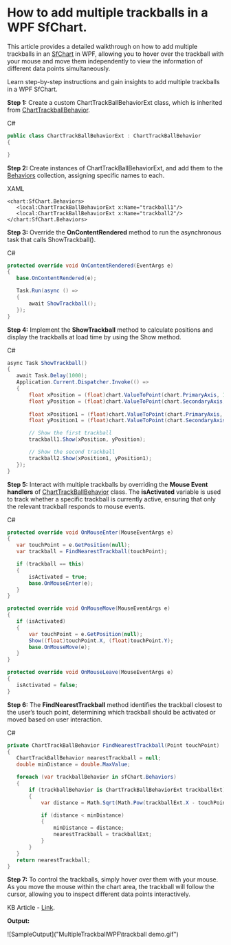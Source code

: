 # How to add multiple trackballs in a WPF SfChart.
This article provides a detailed walkthrough on how to add multiple trackballs in an [SfChart](https://help.syncfusion.com/wpf/charts/getting-started) in WPF, allowing you to hover over the trackball with your mouse and move them independently to view the information of different data points simultaneously.

Learn step-by-step instructions and gain insights to add multiple trackballs in a WPF SfChart.

**Step 1:** Create a custom ChartTrackBallBehaviorExt class, which is inherited from [ChartTrackballBehavior](https://help.syncfusion.com/cr/wpf/Syncfusion.UI.Xaml.Charts.ChartTrackBallBehavior.html#).

C#

 ```csharp
public class ChartTrackBallBehaviorExt : ChartTrackBallBehavior
{

} 
 ```

**Step 2:** Create instances of ChartTrackBallBehaviorExt, and add them to the [Behaviors](https://help.syncfusion.com/cr/wpf/Syncfusion.UI.Xaml.Charts.SfChart.html#Syncfusion_UI_Xaml_Charts_SfChart_Behaviors) collection, assigning specific names to each.

XAML

 ```XAML
<chart:SfChart.Behaviors>
    <local:ChartTrackBallBehaviorExt x:Name="trackball1"/>
    <local:ChartTrackBallBehaviorExt x:Name="trackball2"/>
</chart:SfChart.Behaviors> 
 ```

**Step 3:** Override the **OnContentRendered** method to run the asynchronous task that calls ShowTrackball().

C#

 ```csharp
protected override void OnContentRendered(EventArgs e)
{
    base.OnContentRendered(e);

    Task.Run(async () =>
    {
        await ShowTrackball();
    });
} 
 ```

**Step 4:** Implement the **ShowTrackball** method to calculate positions and display the trackballs at load time by using the Show method.

C#

 ```csharp
async Task ShowTrackball()
{
    await Task.Delay(1000);
    Application.Current.Dispatcher.Invoke(() =>
    {
        float xPosition = (float)chart.ValueToPoint(chart.PrimaryAxis, 1);
        float yPosition = (float)chart.ValueToPoint(chart.SecondaryAxis, 169);
        
        float xPosition1 = (float)chart.ValueToPoint(chart.PrimaryAxis, 6);
        float yPosition1 = (float)chart.ValueToPoint(chart.SecondaryAxis, 170);

        // Show the first trackball
        trackball1.Show(xPosition, yPosition);

        // Show the second trackball
        trackball2.Show(xPosition1, yPosition1);
    });
} 
 ```

**Step 5:** Interact with multiple trackballs by overriding the **Mouse Event handlers** of [ChartTrackBallBehavior](https://help.syncfusion.com/cr/wpf/Syncfusion.UI.Xaml.Charts.ChartTrackBallBehavior.html) class. The **isActivated** variable is used to track whether a specific trackball is currently active, ensuring that only the relevant trackball responds to mouse events.

C#
 
 ```csharp
protected override void OnMouseEnter(MouseEventArgs e)
{
    var touchPoint = e.GetPosition(null);
    var trackball = FindNearestTrackball(touchPoint);  

    if (trackball == this)
    {
        isActivated = true;
        base.OnMouseEnter(e);
    }
}

protected override void OnMouseMove(MouseEventArgs e)
{
    if (isActivated)
    {
        var touchPoint = e.GetPosition(null);
        Show((float)touchPoint.X, (float)touchPoint.Y);
        base.OnMouseMove(e);
    }
}

protected override void OnMouseLeave(MouseEventArgs e)
{
    isActivated = false;
} 
 ```

**Step 6:** The **FindNearestTrackball** method identifies the trackball closest to the user’s touch point, determining which trackball should be activated or moved based on user interaction.

C#
 
 ```csharp
private ChartTrackBallBehavior FindNearestTrackball(Point touchPoint)
{
    ChartTrackBallBehavior nearestTrackball = null;
    double minDistance = double.MaxValue;

    foreach (var trackballBehavior in sfChart.Behaviors)
    {
        if (trackballBehavior is ChartTrackBallBehaviorExt trackballExt)
        {
            var distance = Math.Sqrt(Math.Pow(trackballExt.X - touchPoint.X, 2) + Math.Pow(trackballExt.Y - touchPoint.Y, 2));

            if (distance < minDistance)
            {
                minDistance = distance;
                nearestTrackball = trackballExt;
            }
        }
    }
    return nearestTrackball;
} 
 ```

**Step 7:** To control the trackballs, simply hover over them with your mouse. As you move the mouse within the chart area, the trackball will follow the cursor, allowing you to inspect different data points interactively.

KB Article - [Link](https://support.syncfusion.com/agent/kb/17741).

**Output:**

![SampleOutput]("MultipleTrackballWPF\trackball demo.gif")

